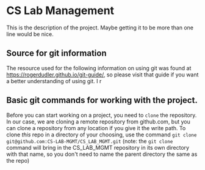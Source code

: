 # CS Lab Management
This is the description of the project. Maybe getting it to be more than one line would be nice.
## Source for git information
The resource used for the following information on using git was found at https://rogerdudler.github.io/git-guide/, so please visit that guide if you want a better understanding of using git. I r
## Basic git commands for working with the project.
Before you can start working on a project, you need to `clone` the repository. In our case, we are cloning a remote repository from github.com, but you can clone a repository from any location if you give it the write path. To clone *this* repo in a directory of your choosing, use the command `git clone git@github.com:CS-LAB-MGMT/CS_LAB_MGMT.git` (note: the `git clone` command will bring in the CS_LAB_MGMT repository in its own directory with that name, so you don't need to name the parent directory the same as the repo) 